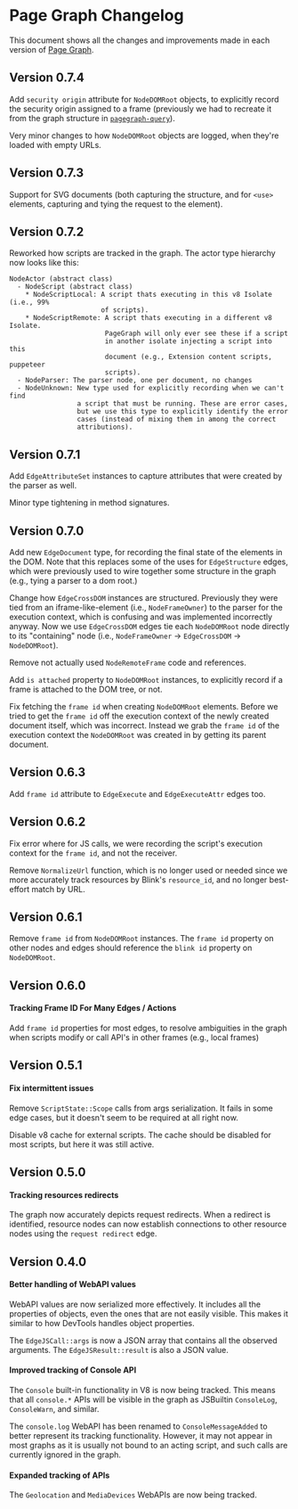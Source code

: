 # Page Graph Changelog

This document shows all the changes and improvements made in each version of
[Page Graph](https://github.com/brave/brave-browser/wiki/PageGraph).

## Version 0.7.4

Add `security origin` attribute for `NodeDOMRoot` objects, to explicitly
record the security origin assigned to a frame (previously we had to
recreate it from the graph structure in
[`pagegraph-query`](https://github.com/brave-experiments/pagegraph-query)).

Very minor changes to how `NodeDOMRoot` objects are logged, when they're loaded
with empty URLs.

## Version 0.7.3

Support for SVG documents (both capturing the structure, and for `<use>`
elements, capturing and tying the request to the element).

## Version 0.7.2

Reworked how scripts are tracked in the graph. The actor type hierarchy
now looks like this:

```
NodeActor (abstract class)
  - NodeScript (abstract class)
    * NodeScriptLocal: A script thats executing in this v8 Isolate (i.e., 99%
                       of scripts).
    * NodeScriptRemote: A script thats executing in a different v8 Isolate.
                        PageGraph will only ever see these if a script
                        in another isolate injecting a script into this
                        document (e.g., Extension content scripts, puppeteer
                        scripts).
  - NodeParser: The parser node, one per document, no changes
  - NodeUnknown: New type used for explicitly recording when we can't find
                 a script that must be running. These are error cases,
                 but we use this type to explicitly identify the error
                 cases (instead of mixing them in among the correct
                 attributions).
```

## Version 0.7.1

Add `EdgeAttributeSet` instances to capture attributes that were created
by the parser as well.

Minor type tightening in method signatures.

## Version 0.7.0

Add new `EdgeDocument` type, for recording the final state of the elements
in the DOM. Note that this replaces some of the uses for `EdgeStructure`
edges, which were previously used to wire together some structure in the
graph (e.g., tying a parser to a dom root.)

Change how `EdgeCrossDOM` instances are structured. Previously they were
tied from an iframe-like-element (i.e., `NodeFrameOwner`) to the parser
for the execution context, which is confusing and was implemented
incorrectly anyway. Now we use `EdgeCrossDOM` edges tie each `NodeDOMRoot`
node directly to its "containing" node (i.e.,
`NodeFrameOwner` -> `EdgeCrossDOM` -> `NodeDOMRoot`).

Remove not actually used `NodeRemoteFrame` code and references.

Add `is attached` property to `NodeDOMRoot` instances, to explicitly
record if a frame is attached to the DOM tree, or not.

Fix fetching the `frame id` when creating `NodeDOMRoot` elements.
Before we tried to get the `frame id` off the execution context of
the newly created document itself, which was incorrect.  Instead we grab
the `frame id` of the execution context the `NodeDOMRoot` was created in
by getting its parent document.

## Version 0.6.3

Add `frame id` attribute to `EdgeExecute` and `EdgeExecuteAttr` edges too.

## Version 0.6.2

Fix error where for JS calls, we were recording the script's execution context
for the `frame id`, and not the receiver.

Remove `NormalizeUrl` function, which is no longer used or needed since we
more accurately track resources by Blink's `resource_id`, and no longer
best-effort match by URL.

## Version 0.6.1

Remove `frame id` from `NodeDOMRoot` instances. The `frame id` property
on other nodes and edges should reference the `blink id` property
on `NodeDOMRoot`.

## Version 0.6.0

#### Tracking Frame ID For Many Edges / Actions

Add `frame id` properties for most edges, to resolve ambiguities in the
graph when scripts modify or call API's in other frames (e.g., local frames)

## Version 0.5.1

#### Fix intermittent issues

Remove `ScriptState::Scope` calls from args serialization. It fails in some edge
cases, but it doesn't seem to be required at all right now.

Disable v8 cache for external scripts. The cache should be disabled for most
scripts, but here it was still active.

## Version 0.5.0

#### Tracking resources redirects

The graph now accurately depicts request redirects. When a redirect is
identified, resource nodes can now establish connections to other resource nodes
using the `request redirect` edge.

## Version 0.4.0

#### Better handling of WebAPI values

WebAPI values are now serialized more effectively. It includes all the
properties of objects, even the ones that are not easily visible. This makes it
similar to how DevTools handles object properties.

The `EdgeJSCall::args` is now a JSON array that contains all the observed
arguments. The `EdgeJSResult::result` is also a JSON value.

#### Improved tracking of Console API

The `Console` built-in functionality in V8 is now being tracked. This means that
all `console.*` APIs will be visible in the graph as JSBuiltin `ConsoleLog`,
`ConsoleWarn`, and similar.

The `console.log` WebAPI has been renamed to `ConsoleMessageAdded` to better
represent its tracking functionality. However, it may not appear in most graphs
as it is usually not bound to an acting script, and such calls are currently
ignored in the graph.

#### Expanded tracking of APIs

The `Geolocation` and `MediaDevices` WebAPIs are now being tracked.
